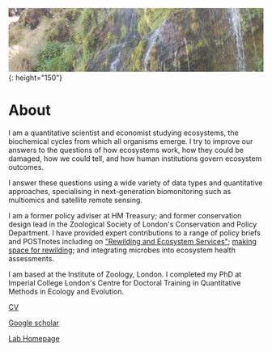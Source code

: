 ![headImage](/assets/headImage.jpeg){: height="150"}

# About
I am a quantitative scientist and economist studying ecosystems, the biochemical cycles from which all organisms emerge. I try to improve our answers to the questions of how ecosystems work, how they could be damaged, how we could tell, and how human institutions govern ecosystem outcomes. 

I answer these questions using a wide variety of data types and quantitative approaches, specialising in next-generation biomonitoring such as multiomics and satellite remote sensing.

I am a former policy adviser at HM Treasury; and former conservation design lead in the Zoological Society of London's Conservation and Policy Department. I have provided expert contributions to a range of policy briefs and POSTnotes including on ["Rewilding and Ecosystem Services"](https://post.parliament.uk/research-briefings/post-pn-0537/); [making space for rewilding](https://www.rewildingeurope.com/wp-content/uploads/2016/05/Making-Space-for-Rewilding-Policy-Brief1.pdf); and integrating microbes into ecosystem health assessments.

I am based at the Institute of Zoology, London. I completed my PhD at Imperial College London's Centre for Doctoral Training in Quantitative Methods in Ecology and Evolution.

[CV](/assets/CV.pdf)

[Google scholar](https://scholar.google.com/citations?hl=en&user=Z4Tl1S4AAAAJ)

[Lab Homepage](https://scholar.google.com/citations?hl=en&user=B7YZK60AAAAJ&view_op=list_works&sortby=pubdate)
